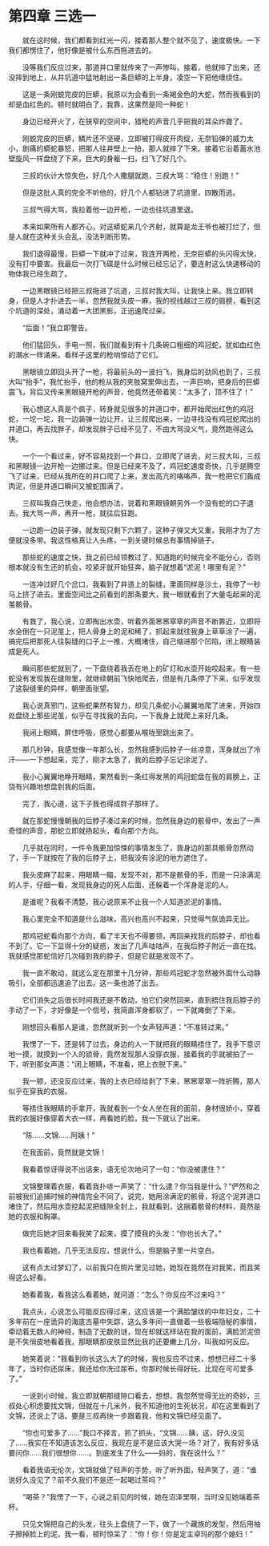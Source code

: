 # 第四章 三选一


　　就在这时候，我们都看到红光一闪，接着那人整个就不见了，速度极快。一下我们都愣住了，他好像是被什么东西拖进去的。

　　没等我们反应过来，那道井口里就传来了一声惨叫，接着，他就摔了出来，还没摔到地上，从井坑道中猛地射出一条巨蟒的上半身，凌空一下把他缠绕住。

　　这是一条刚蜕完皮的巨蟒，我原以为会看到一条褐金色的大蛇，然而我看到的却是血红色的。顿时就明白了，我靠，这果然是同一种蛇！

　　身边已经开火了，在狭窄的空间中，猎枪的声音几乎把我的耳朵炸聋了。

　　刚蜕完皮的巨蟒，鳞片还不坚硬，立即被打得皮开肉绽，无奈铅弹的威力太小，剧痛的蟒蛇暴怒，把那人往井壁上一拍，那人就摔了下来。接着它沿着蓄水池壁旋风一样盘绕了下来，巨大的身躯一扫，扫飞了好几个。

　　三叔的伙计大惊失色，好几个人撒腿就跑，三叔大骂：“稳住！别跑！”

　　但是这批人真的完全不听他的，好几个人都钻进了坑道里，四散而逃。

　　三叔气得大骂，我拉着他一边开枪，一边也往坑道里退。

　　本来如果所有人都齐心，对这蟒蛇来几个齐射，就算是龙王爷也被打烂了，但是人就在这种关头会乱，没法判断形势。

　　我们退得最慢，巨蟒一下就冲了过来，我连开两枪，无奈巨蟒的头闪得太快，没有打中要害。我最后一次打飞碟是什么时候已经忘记了，要连射这么快速移动的物体我已经生疏了。

　　一边黑眼镜已经把三叔拖进了坑道，三叔对我大叫，让我快上来。我立即转身，但是人才扑进去一半，忽然我就头皮一麻，我的视线越过三叔的肩膀，看到这个坑道的深处，涌动着一大团黑影，正迅速爬过来。

　　“后面！”我立即警告。

　　他们猛回头，手电一照，我们就看到有十几条碗口粗细的鸡冠蛇，犹如血红色的潮水一样涌来。看样子这里的枪响惊动了它们。

　　黑眼镜立即回头开了一枪，将最前头的一波扫飞，我身后的劲风也到了，三叔大叫“抬手”，我忙抬手，他的枪从我的夹肢窝里伸出去，一声巨响，把身后的巨蟒震飞，背后又传来黑眼镜开枪的声音，他竟然还带着笑：“太多了，顶不住了！”

　　我心想这人真是个疯子，转身就见很多的井道口中，都开始爬出红色的鸡冠蛇，一坨一坨，我一边装弹一边让开，让三叔爬出来，一边寻找没有鸡冠蛇爬出的井道口，再去找胖子，却发现胖子已经不见了，不由大骂没义气，竟然跑得这么快。

　　一个一个看过来，好不容易找到一个井口，立即爬了进去，对三叔大叫，三叔和黑眼镜一边开枪一边挪过来。但是已经来不及了，鸡冠蛇速度奇快，几乎是腾空飞了过来，已经从我所在的井口爬了上来，发出高亢的咯咯声，我一枪把它们轰成肉泥，但是井道口瞬间又被蛇围满了。

　　三叔叫我自己快走，他会想办法，说着和黑眼镜朝另外一个没有蛇的口子退去。我大骂一声，再开一枪，就往后狂跑。

　　一边跑一边装子弹，就发现只剩下六颗了，这种子弹又大又重，我刚才为了方便就没多带。我这性格真让人头疼，一到关键时候总有事情掉链子。

　　那些蛇的速度之快，我之前已经领教过了，知道跑的时候完全不能分心，否则根本就没有生还的机会，咬紧牙就开始狂奔，脑子就想着“淤泥！哪里有泥？”

　　一连冲过好几个岔口，我看到了井道上的裂缝，里面同样是沙土，我停了一秒马上挤了进去，里面空间比之前看到的那条要大，我一眼就看到了大量屯起来的泥茧骸骨。

　　有救了，我心说，立即掏出水壶，听着外面窸窸窣窣的声音不断靠近，立即将水全倒在一只泥茧上，把人骨身上的泥和稀了，抓起来就往我身上草草涂了一遍，搞完后把那死人往裂缝的口子上一推，大概堵住，自己缩进那个凹陷，闭上眼睛装成是死人。

　　瞬间那些蛇就到了，一下盘绕着我丢在地上的矿灯和水壶开始咬起来。有一些蛇没有发现我在缝隙里，就继续朝前飞快地爬去，但是有几条停了下来，似乎发现了这裂缝里的异样，朝里面张望。

　　我心说真邪门，这些蛇果然有智力，却见几条蛇小心翼翼地爬了进来，开始四处盘绕上那些泥茧，似乎在寻找我的去向，一下我身上就爬上来好几条。

　　我闭上眼睛，屏住呼吸，感觉心都要从喉咙里跳出来了。

　　那几秒钟，我感觉像一年那么长，忽然我感到后脖子一丝凉意，浑身就出了冷汗——一下想起来，完了，刚才太急了，我的后脖子忘记涂泥了。

　　我小心翼翼地睁开眼睛，果然看到一条红得发黑的鸡冠蛇盘在我的肩膀上，正饶有兴趣地想盘到我的后面。

　　完了，我心道，这下子我也得成胖子那样了。

　　就在那蛇慢慢朝我的后脖子凑过来的时候，忽然我身边的骸骨中，发出了一声奇怪的声音，那蛇立即就扬起头，看向那个方向。

　　几乎就在同时，一件令我更加惊悚的事情发生了，我身边的那具骸骨忽然动了，手一下就按在了我的后脖子上，把我没有涂泥的地方遮住了。

　　我头皮麻了起来，用眼睛一瞄，发现不对，那不是骸骨的手，而是一只涂满泥的人手，仔细一看，发现我身边的死人后面，还躲着一个浑身是泥的人。

　　是谁呢？我看不清楚，我心说原来不止我一个人知道淤泥的事情。

　　我心里完全不知道是什么滋味，高兴也高兴不起来，只觉得气氛诡异无比。

　　那鸡冠蛇看向那个方向，看了半天也不得要领，再回来找我的后脖子，却也看不到了。它一下显得十分的疑惑，发出了几声咕咕声，在我后脖子附近一直在找。我就感觉那蛇信好几次碰到我的脖子，但是它就是发现不了。

　　我一直不敢动，就这么定在那里十几分钟，那些鸡冠蛇才忽然被外面什么动静吸引，全部都迅速追了出去。这一条也游了出去。

　　它们消失之后很长时间我还是不敢动，怕它们突然回来，直到捂住我后脖子的手动了一下，才好像是一个信号，我简直浑身都软了，一下就瘫倒了下来。

　　刚想回头看那人是谁，忽然就听到一个女声轻声道：“不准转过来。”

　　我愣了一下，还是转了过去，身边的人一下就把我的眼睛捂住了。我手下意识地一摸，就摸到一个人的锁骨，竟然发现那人没穿衣服，接着我的手就被拍了一下，听到那女声道：“闭上眼睛，不准看，把上衣脱下来。”

　　我一顿，还没反应过来，我的上衣已经给剥了下来，窸窸窣窣一阵折腾，那人似乎在穿我的衣服。

　　等捂住我眼睛的手拿开，我就看到一个女人坐在我的面前，身材很娇小，穿着我的衣服好像穿着大衣一样，再看她的脸，我一下就认了出来。

　　“陈……文锦……阿姨！”

　　在我面前，竟然就是文锦！

　　我看着惊讶得说不出话来，语无伦次地问了一句：“你没被逮住？”

　　文锦整理着衣服，看着我扑哧一声笑了：“什么逮？你当我是什么？”俨然和之前被我们追捕时候的神情完全不同了。说完，她用涂满泥的骸骨，将这个泥井道口堵住了，然后用水壶挖起泥把缝隙全封上，我就看到，这捆着骸骨的材料，竟然是她的衣服和胸罩。

　　做完后她才回来看我笑了起来，摸了摸我的头发：“你也长大了。”

　　我也看着她，几乎无法反应，想说什么，但是脑子里一片空白。

　　这有点太过梦幻了，以前我只在照片里见过她，她现在竟然在对我笑，而且笑得这么好看。

　　她看着我，看我这么看着她，就问道：“怎么？你反应不过来吗？”

　　我点头，心说怎么可能反应得过来，这应该是一个满脸皱纹的中年妇女，二十多年前在一座诡异的海底古墓中失踪，这么多年间一直做着一些极端隐秘的事情，牵动着无数人的神经，制造了无数的谜，现在却就这样站在我的面前，满脸淤泥但是不失俏皮地看着我，那眼睛那皮肤显然比我的还要嫩上几分，叫我如何反应。

　　她笑着说：“我看到你长这么大了的时候，我也反应不过来，想想已经二十多年了，当时你还尿床，我还给你洗过尿布，你那时候长得好玩，比现在可可爱多了。”

　　一说到小时候，我立即就朝那缝隙口看去，想想，我忽然觉得无比的奇妙，三叔处心积虑要找文锦，但就在十几米外，我不知道他的生死状况，却在这里看到了文锦，还说上了话。要是三叔再快一步跟着我，他和文锦已经见面了。

　　“你也可爱多了……”我口不择言，抓了抓头，“文锦……姨，这，好久没见了……我实在不知道该怎么反应，我现在是不是应该大哭一场？对了，我有好多话要问你……我们很想你……。到底发生了什么——妈的，我在说什么？”

　　看着我语无伦次，文锦就做了轻声的手势，听了听外面，轻声笑了，道：“谁说好久没见了？前不久我们不是还一起喝过茶吗？”

　　“喝茶？”我愣了一下，心说之前见的时候，她在沼泽里啊，当时没见她端着茶杯。

　　只见文锦把自己的头发，往头上盘绕了一下，做了一个藏族的发型，然后用袖子擦掉脸上的泥，我一看，顿时惊呆了：“你！你！你是定主卓玛的那个媳妇！”

